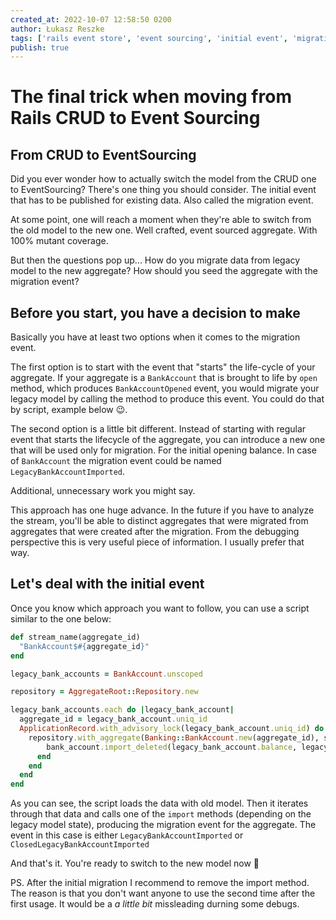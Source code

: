 ```yaml
---
created_at: 2022-10-07 12:58:50 0200
author: Łukasz Reszke
tags: ['rails event store', 'event sourcing', 'initial event', 'migration event', 'ddd']
publish: true
---
```

# The final trick when moving from Rails CRUD to Event Sourcing 

## From CRUD to EventSourcing
Did you ever wonder how to actually switch the model from the CRUD one to EventSourcing? There's one thing you should consider. The initial event that has to be published for existing data. Also called the migration event.

<!-- more -->

At some point, one will reach a moment when they're able to switch from the old model to the new one. Well crafted, event sourced aggregate. With 100% mutant coverage. 

But then the questions pop up... How do you migrate data from legacy model to the new aggregate? How should you seed the aggregate with the migration event?

## Before you start, you have a decision to make

Basically you have at least two options when it comes to the migration event. 

The first option is to start with the event that "starts" the life-cycle of your aggregate. If your aggregate is a `BankAccount` that is brought to life by `open` method, which produces `BankAccountOpened` event, you would migrate your legacy model by calling the method to produce this event. You could do that by script, example below 😉.

The second option is a little bit different. Instead of starting with regular event that starts the lifecycle of the aggregate, you can introduce a new one that will be used only for migration. For the initial opening balance. In case of `BankAccount` the migration event could be named `LegacyBankAccountImported`.

Additional, unnecessary work you might say.

This approach has one huge advance. In the future if you have to analyze the stream, you'll be able to distinct aggregates that were migrated from aggregates that were created after the migration. From the debugging perspective this is very useful piece of information. I usually prefer that way.

## Let's deal with the initial event
Once you know which approach you want to follow, you can use a script similar to the one below:
```ruby
def stream_name(aggregate_id)
  "BankAccount$#{aggregate_id}"
end

legacy_bank_accounts = BankAccount.unscoped

repository = AggregateRoot::Repository.new

legacy_bank_accounts.each do |legacy_bank_account|
  aggregate_id = legacy_bank_account.uniq_id
  ApplicationRecord.with_advisory_lock(legacy_bank_account.uniq_id) do
    repository.with_aggregate(Banking::BankAccount.new(aggregate_id), stream_name(aggregate_id)) do |bank_account|
        bank_account.import_deleted(legacy_bank_account.balance, legacy_bank_account.balance_date)
      end
    end
  end
end
```

As you can see, the script loads the data with old model. Then it iterates through that data and calls one of the `import` methods (depending on the legacy model state), producing the migration event for the aggregate. The event in this case is either `LegacyBankAccountImported` or `ClosedLegacyBankAccountImported`

And that's it. You're ready to switch to the new model now 🙌


PS. After the initial migration I recommend to remove the import method. The reason is that you don't want anyone to use the second time after the first usage. It would be a _a little bit_ missleading durning some debugs.